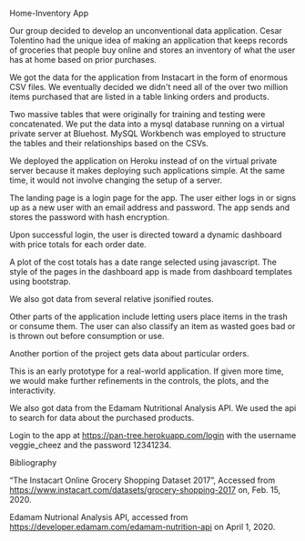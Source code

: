 Home-Inventory App

Our group decided to develop an unconventional data application. Cesar Tolentino had the unique idea of making an application that keeps records of groceries that people buy online and stores an inventory of what the user has at home based on prior purchases. 

We got the data for the application from Instacart in the form of enormous CSV files. We eventually decided we didn't need all of the over two million items purchased that are listed in a table linking orders and products. 

Two massive tables that were originally for training and testing were concatenated. We put the data into a mysql database running on a virtual private server at Bluehost.  MySQL Workbench was employed to structure the tables and their relationships based on the CSVs. 

We deployed the application on Heroku instead of on the virtual private server because it makes deploying such applications simple. At the same time, it would not involve changing the setup of a server.

The landing page is a login page for the app. The user either logs in or signs up as a new user with an email address and password. The app sends and stores the password with hash encryption. 

Upon successful login, the user is directed toward a dynamic dashboard with price totals for each order date. 

A plot of the cost totals has a date range selected using javascript.
The style of the pages in the dashboard app is made from dashboard templates using bootstrap.

We also got data from several relative jsonified routes. 

Other parts of the application include letting users place items in the trash or consume them. The user can also classify an item as wasted goes bad or is thrown out before consumption or use.

Another portion of the project gets data about particular orders.

This is an early prototype for a real-world application. If given more time, we would make further refinements in the controls, the plots, and the interactivity.

We also got data from the Edamam Nutritional Analysis API. We used the api to search for data about the purchased products.

Login to the app at https://pan-tree.herokuapp.com/login  with the username veggie_cheez and the password 12341234.


Bibliography

“The Instacart Online Grocery Shopping Dataset 2017”, Accessed from https://www.instacart.com/datasets/grocery-shopping-2017 on, Feb. 15, 2020.

Edamam Nutrional Analysis API, accessed from https://developer.edamam.com/edamam-nutrition-api on April 1, 2020.

